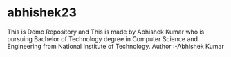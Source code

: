# abhishek23
This is Demo Repository and This is made by Abhishek Kumar who is pursuing Bachelor of Technology degree in Computer Science and Engineering from National Institute of Technology.
Author :-Abhishek Kumar
